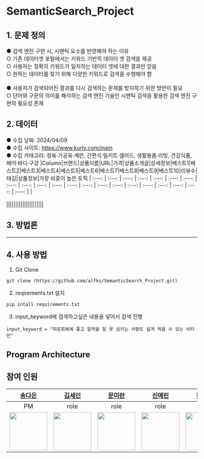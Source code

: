# SemanticSearch_Project
## 1. 문제 정의
● 검색 엔진 구현 시, 시맨틱 요소를 반영해야 하는 이유
<br>
  ○ 기존 데이터셋 포털에서는 키워드 기반의 데이터 셋 검색을 제공
<br>
  ○ 사용자는 정확히 키워드가 일치하는 데이터 셋에 대한 결과만 얻음
<br>
  ○ 원하는 데이터를 찾기 위해 다양한 키워드로 검색을 수행해야 함
<br>
<br>
● 사용자가 검색되어진 결과를 다시 검색하는 문제를 방지하기 위한 방안이 필요
<br>
 ○ 단어와 구문의 의미를 해석하는 검색 엔진 기술인 시맨틱 검색을 활용한 검색 엔진 구현의 필요성 존재
 
## 2. 데이터
● 수집 날짜: 2024/04/09<br>
● 수집 사이트: https://www.kurly.com/main<br>
● 수집 카테고리: 정육·가공육·계란, 간편식·밀키트·샐러드, 생활용품·리빙, 건강식품, 헤어·바디·구강
|Column|브랜드|상품이름|URL|가격|상품소개글|상세정보|베스트1|베스트2|베스트3|베스트4|베스트5|베스트6|베스트7|베스트8|베스트9|베스트10|리뷰수|태깅|상품정보|가장 비중이 높은 토픽
| :---: | :---: | :---: | :---: | :---: | :---: | :---: | :---: | :---: | :---: | :---: | :---: | :---: | :---: | :---: | :---: | :---: | :---: | :---: | :---: | :---: |
|<br><br>|||||||||||||||||||||

## 3. 방법론
- - -

## 4. 사용 방법
1. Git Clone
``` 
git clone (https://github.com/alfks/SemanticSearch_Project.git)
```
2. reqirements.txt 설치
```
pip intall requirements.txt
```
3. input_keyword에 검색하고싶은 내용을 넣어서 검색 진행
```
input_keyword = "피로회복에 좋고 알약을 잘 못 삼키는 사람도 쉽게 먹을 수 있는 비타민"
```

## Program Architecture

## 참여 인원
|[송다은](https://github.com/daeun6)|[김세인]()|[문미란]()|[신예린]()|[정은지]()|
| :---: | :---: | :---: | :---: | :---: |
| PM | role | role | role | role |
|<img width="100" src="https://github.com/GDSC-SWU/2023-AI-ML-study/assets/81478444/21400679-dcc3-4731-9638-d8f717e0bc84"/>|<img width="100" src=""/>|<img width="100" src=""/>|<img width="100" src="https://avatars.githubusercontent.com/u/109721289?v=4"/>|<img width="100" src=""/>|
